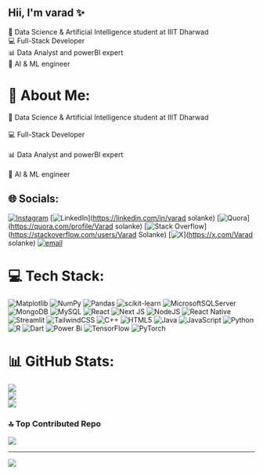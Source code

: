 ## Hii, I'm varad ✨

🧠 Data Science & Artificial Intelligence student at IIIT Dharwad<br>
💻 Full-Stack Developer<br>
📊 Data Analyst and powerBI expert<br>
🤖 AI & ML engineer<br>


# 💫 About Me:
🧠 Data Science & Artificial Intelligence student at IIIT Dharwad<br><br>💻 Full-Stack Developer<br><br>📊 Data Analyst and powerBI expert<br><br>🤖 AI & ML engineer<br>


## 🌐 Socials:
[![Instagram](https://img.shields.io/badge/Instagram-%23E4405F.svg?logo=Instagram&logoColor=white)](https://instagram.com/_varad_04) [![LinkedIn](https://img.shields.io/badge/LinkedIn-%230077B5.svg?logo=linkedin&logoColor=white)](https://linkedin.com/in/varad solanke) [![Quora](https://img.shields.io/badge/Quora-%23B92B27.svg?logo=Quora&logoColor=white)](https://quora.com/profile/Varad solanke) [![Stack Overflow](https://img.shields.io/badge/-Stackoverflow-FE7A16?logo=stack-overflow&logoColor=white)](https://stackoverflow.com/users/Varad Solanke) [![X](https://img.shields.io/badge/X-black.svg?logo=X&logoColor=white)](https://x.com/Varad solanke) [![email](https://img.shields.io/badge/Email-D14836?logo=gmail&logoColor=white)](mailto:varadsolanke0403@gmail.com) 

# 💻 Tech Stack:
![Matplotlib](https://img.shields.io/badge/Matplotlib-%23ffffff.svg?style=for-the-badge&logo=Matplotlib&logoColor=black) ![NumPy](https://img.shields.io/badge/numpy-%23013243.svg?style=for-the-badge&logo=numpy&logoColor=white) ![Pandas](https://img.shields.io/badge/pandas-%23150458.svg?style=for-the-badge&logo=pandas&logoColor=white) ![scikit-learn](https://img.shields.io/badge/scikit--learn-%23F7931E.svg?style=for-the-badge&logo=scikit-learn&logoColor=white) ![MicrosoftSQLServer](https://img.shields.io/badge/Microsoft%20SQL%20Server-CC2927?style=for-the-badge&logo=microsoft%20sql%20server&logoColor=white) ![MongoDB](https://img.shields.io/badge/MongoDB-%234ea94b.svg?style=for-the-badge&logo=mongodb&logoColor=white) ![MySQL](https://img.shields.io/badge/mysql-4479A1.svg?style=for-the-badge&logo=mysql&logoColor=white) ![React](https://img.shields.io/badge/react-%2320232a.svg?style=for-the-badge&logo=react&logoColor=%2361DAFB) ![Next JS](https://img.shields.io/badge/Next-black?style=for-the-badge&logo=next.js&logoColor=white) ![NodeJS](https://img.shields.io/badge/node.js-6DA55F?style=for-the-badge&logo=node.js&logoColor=white) ![React Native](https://img.shields.io/badge/react_native-%2320232a.svg?style=for-the-badge&logo=react&logoColor=%2361DAFB) ![Streamlit](https://img.shields.io/badge/Streamlit-%23FE4B4B.svg?style=for-the-badge&logo=streamlit&logoColor=white) ![TailwindCSS](https://img.shields.io/badge/tailwindcss-%2338B2AC.svg?style=for-the-badge&logo=tailwind-css&logoColor=white) ![C++](https://img.shields.io/badge/c++-%2300599C.svg?style=for-the-badge&logo=c%2B%2B&logoColor=white) ![HTML5](https://img.shields.io/badge/html5-%23E34F26.svg?style=for-the-badge&logo=html5&logoColor=white) ![Java](https://img.shields.io/badge/java-%23ED8B00.svg?style=for-the-badge&logo=openjdk&logoColor=white) ![JavaScript](https://img.shields.io/badge/javascript-%23323330.svg?style=for-the-badge&logo=javascript&logoColor=%23F7DF1E) ![Python](https://img.shields.io/badge/python-3670A0?style=for-the-badge&logo=python&logoColor=ffdd54) ![R](https://img.shields.io/badge/r-%23276DC3.svg?style=for-the-badge&logo=r&logoColor=white) ![Dart](https://img.shields.io/badge/dart-%230175C2.svg?style=for-the-badge&logo=dart&logoColor=white) ![Power Bi](https://img.shields.io/badge/power_bi-F2C811?style=for-the-badge&logo=powerbi&logoColor=black) ![TensorFlow](https://img.shields.io/badge/TensorFlow-%23FF6F00.svg?style=for-the-badge&logo=TensorFlow&logoColor=white) ![PyTorch](https://img.shields.io/badge/PyTorch-%23EE4C2C.svg?style=for-the-badge&logo=PyTorch&logoColor=white)
# 📊 GitHub Stats:
![](https://github-readme-stats.vercel.app/api?username=varadsolanke&theme=dark&hide_border=false&include_all_commits=false&count_private=false)<br/>
![](https://nirzak-streak-stats.vercel.app/?user=varadsolanke&theme=dark&hide_border=false)<br/>
![](https://github-readme-stats.vercel.app/api/top-langs/?username=varadsolanke&theme=dark&hide_border=false&include_all_commits=false&count_private=false&layout=compact)

### 🔝 Top Contributed Repo
![](https://github-contributor-stats.vercel.app/api?username=varadsolanke&limit=5&theme=dark&combine_all_yearly_contributions=true)

---
[![](https://visitcount.itsvg.in/api?id=varadsolanke&icon=0&color=0)](https://visitcount.itsvg.in)

<!-- Proudly created with GPRM ( https://gprm.itsvg.in ) -->
